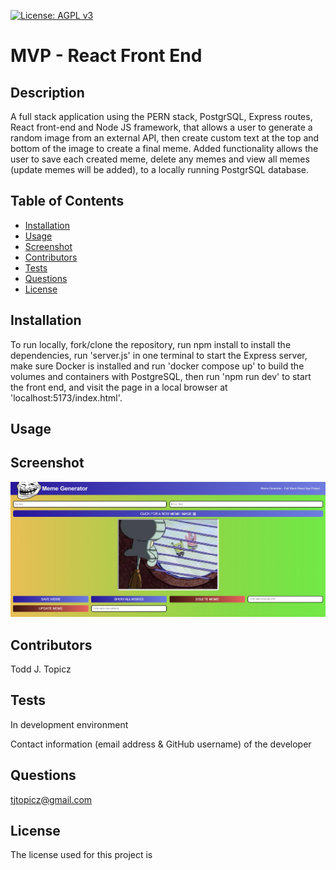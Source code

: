 

[![License: AGPL v3](https://img.shields.io/badge/License-AGPL_v3-blue.svg)](https://www.gnu.org/licenses/agpl-3.0)


# MVP - React Front End

## Description
A full stack application using the PERN stack, PostgrSQL, Express routes, React front-end and Node JS framework, that allows a user to generate a random image from an external API, then create custom text at the top and bottom of the image to create a final meme. Added functionality allows the user to save each created meme, delete any memes and view all memes (update memes will be added), to a locally running PostgrSQL database.

## Table of Contents
* [Installation](#installation)
* [Usage](#usage)
* [Screenshot](#screenshot)
* [Contributors](#contributors)
* [Tests](#tests)
* [Questions](#questions)
* [License](#license) 

## Installation
To run locally, fork/clone the repository, run npm install to install the dependencies, run 'server.js' in one terminal to start the Express server, make sure Docker is installed and run 'docker compose up' to build the volumes and containers with PostgreSQL, then run 'npm run dev' to start the front end, and visit the page in a local browser at 'localhost:5173/index.html'.

## Usage


## Screenshot
![alt text](src/assets/images/MemeScreenshot.png)

## Contributors
Todd J. Topicz

## Tests
In development environment

Contact information (email address & GitHub username) of the developer
## Questions
tjtopicz@gmail.com

## License

The license used for this project is 


